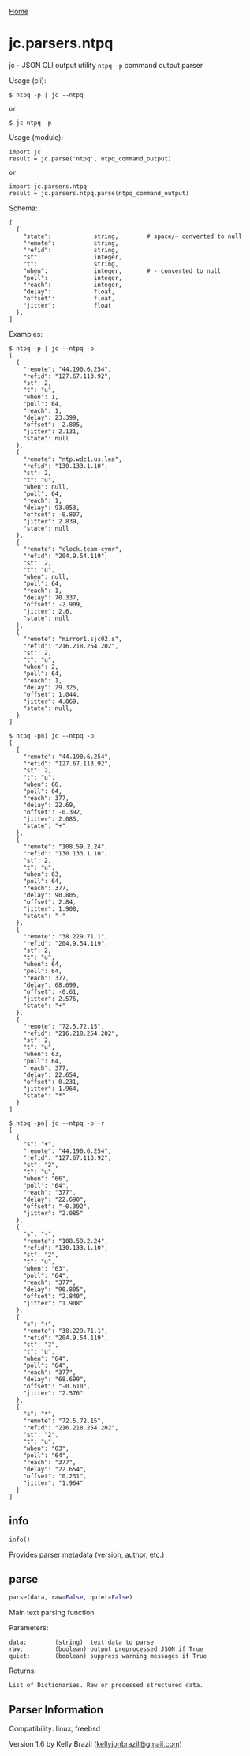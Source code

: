 [Home](https://kellyjonbrazil.github.io/jc/)

# jc.parsers.ntpq
jc - JSON CLI output utility `ntpq -p` command output parser

Usage (cli):

    $ ntpq -p | jc --ntpq

    or

    $ jc ntpq -p

Usage (module):

    import jc
    result = jc.parse('ntpq', ntpq_command_output)

    or

    import jc.parsers.ntpq
    result = jc.parsers.ntpq.parse(ntpq_command_output)

Schema:

    [
      {
        "state":            string,        # space/~ converted to null
        "remote":           string,
        "refid":            string,
        "st":               integer,
        "t":                string,
        "when":             integer,       # - converted to null
        "poll":             integer,
        "reach":            integer,
        "delay":            float,
        "offset":           float,
        "jitter":           float
      },
    ]

Examples:

    $ ntpq -p | jc --ntpq -p
    [
      {
        "remote": "44.190.6.254",
        "refid": "127.67.113.92",
        "st": 2,
        "t": "u",
        "when": 1,
        "poll": 64,
        "reach": 1,
        "delay": 23.399,
        "offset": -2.805,
        "jitter": 2.131,
        "state": null
      },
      {
        "remote": "ntp.wdc1.us.lea",
        "refid": "130.133.1.10",
        "st": 2,
        "t": "u",
        "when": null,
        "poll": 64,
        "reach": 1,
        "delay": 93.053,
        "offset": -0.807,
        "jitter": 2.839,
        "state": null
      },
      {
        "remote": "clock.team-cymr",
        "refid": "204.9.54.119",
        "st": 2,
        "t": "u",
        "when": null,
        "poll": 64,
        "reach": 1,
        "delay": 70.337,
        "offset": -2.909,
        "jitter": 2.6,
        "state": null
      },
      {
        "remote": "mirror1.sjc02.s",
        "refid": "216.218.254.202",
        "st": 2,
        "t": "u",
        "when": 2,
        "poll": 64,
        "reach": 1,
        "delay": 29.325,
        "offset": 1.044,
        "jitter": 4.069,
        "state": null,
      }
    ]

    $ ntpq -pn| jc --ntpq -p
    [
      {
        "remote": "44.190.6.254",
        "refid": "127.67.113.92",
        "st": 2,
        "t": "u",
        "when": 66,
        "poll": 64,
        "reach": 377,
        "delay": 22.69,
        "offset": -0.392,
        "jitter": 2.085,
        "state": "+"
      },
      {
        "remote": "108.59.2.24",
        "refid": "130.133.1.10",
        "st": 2,
        "t": "u",
        "when": 63,
        "poll": 64,
        "reach": 377,
        "delay": 90.805,
        "offset": 2.84,
        "jitter": 1.908,
        "state": "-"
      },
      {
        "remote": "38.229.71.1",
        "refid": "204.9.54.119",
        "st": 2,
        "t": "u",
        "when": 64,
        "poll": 64,
        "reach": 377,
        "delay": 68.699,
        "offset": -0.61,
        "jitter": 2.576,
        "state": "+"
      },
      {
        "remote": "72.5.72.15",
        "refid": "216.218.254.202",
        "st": 2,
        "t": "u",
        "when": 63,
        "poll": 64,
        "reach": 377,
        "delay": 22.654,
        "offset": 0.231,
        "jitter": 1.964,
        "state": "*"
      }
    ]

    $ ntpq -pn| jc --ntpq -p -r
    [
      {
        "s": "+",
        "remote": "44.190.6.254",
        "refid": "127.67.113.92",
        "st": "2",
        "t": "u",
        "when": "66",
        "poll": "64",
        "reach": "377",
        "delay": "22.690",
        "offset": "-0.392",
        "jitter": "2.085"
      },
      {
        "s": "-",
        "remote": "108.59.2.24",
        "refid": "130.133.1.10",
        "st": "2",
        "t": "u",
        "when": "63",
        "poll": "64",
        "reach": "377",
        "delay": "90.805",
        "offset": "2.840",
        "jitter": "1.908"
      },
      {
        "s": "+",
        "remote": "38.229.71.1",
        "refid": "204.9.54.119",
        "st": "2",
        "t": "u",
        "when": "64",
        "poll": "64",
        "reach": "377",
        "delay": "68.699",
        "offset": "-0.610",
        "jitter": "2.576"
      },
      {
        "s": "*",
        "remote": "72.5.72.15",
        "refid": "216.218.254.202",
        "st": "2",
        "t": "u",
        "when": "63",
        "poll": "64",
        "reach": "377",
        "delay": "22.654",
        "offset": "0.231",
        "jitter": "1.964"
      }
    ]


## info
```python
info()
```
Provides parser metadata (version, author, etc.)

## parse
```python
parse(data, raw=False, quiet=False)
```

Main text parsing function

Parameters:

    data:        (string)  text data to parse
    raw:         (boolean) output preprocessed JSON if True
    quiet:       (boolean) suppress warning messages if True

Returns:

    List of Dictionaries. Raw or processed structured data.

## Parser Information
Compatibility:  linux, freebsd

Version 1.6 by Kelly Brazil (kellyjonbrazil@gmail.com)
